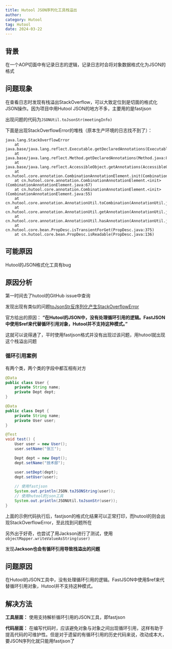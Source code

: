 ```yaml
---
title: Hutool JSON序列化工具栈溢出
author:
category: Hutool
tag: Hutool
date: 2024-03-22
---
```


## 背景

在一个AOP切面中有记录日志的逻辑，记录日志时会将对象数据格式化为JSON的格式

## 问题现象

在查看日志时发现有栈溢出StackOverflow，可以大致定位到是切面的格式化JSON操作。因为项目中用Hutool JSON的地方不多，主要用的是fastjson

出现问题的代码为`JSONUtil.toJsonStr(meetingInfo)`

下面是出现StackOverflowError的堆栈（原本生产环境的日志找不到了）：

```text
java.lang.StackOverflowError
	at java.base/java.lang.reflect.Executable.getDeclaredAnnotations(Executable.java:620)
	at java.base/java.lang.reflect.Method.getDeclaredAnnotations(Method.java:802)
	at java.base/java.lang.reflect.AccessibleObject.getAnnotations(AccessibleObject.java:589)
	at cn.hutool.core.annotation.CombinationAnnotationElement.init(CombinationAnnotationElement.java:104)
	at cn.hutool.core.annotation.CombinationAnnotationElement.<init>(CombinationAnnotationElement.java:67)
	at cn.hutool.core.annotation.CombinationAnnotationElement.<init>(CombinationAnnotationElement.java:55)
	at cn.hutool.core.annotation.AnnotationUtil.toCombination(AnnotationUtil.java:94)
	at cn.hutool.core.annotation.AnnotationUtil.getAnnotation(AnnotationUtil.java:180)
	at cn.hutool.core.annotation.AnnotationUtil.hasAnnotation(AnnotationUtil.java:192)
	at cn.hutool.core.bean.PropDesc.isTransientForGet(PropDesc.java:375)
	at cn.hutool.core.bean.PropDesc.isReadable(PropDesc.java:136)
```

## 可能原因

Hutool的JSON格式化工具有bug

## 原因分析

第一时间去了hutool的GitHub issue中查询

发现出现有类似的问题[toJsonStr反序列化产生StackOverflowError](https://github.com/dromara/hutool/issues/3346)

官方给出的原因：
**“在Hutool的JSON中，没有处理循环引用的逻辑。FastJSON中使用$ref来代替循环引用对象，Hutool并不支持这种模式。”**

这就可以说得通了，平时使用fastjson格式并没有出现过该问题，用hutool就出现这个栈溢出问题

### 循环引用案例

有两个类，两个类的字段中都互相有对方

```java
@Data
public class User {
    private String name;
    private Dept dept;
}

@Data
public class Dept {
    private String name;
    private User user;
}

@Test
void test() {
    User user = new User();
    user.setName("张三");

    Dept dept = new Dept();
    dept.setName("技术部");

    user.setDept(dept);
    dept.setUser(user);
    
    // 使用fastjson
    System.out.println(JSON.toJSONString(user));
    // 使用hutool的json工具
    System.out.println(JSONUtil.toJsonStr(user));
}
```

上面的示例代码执行后，fastjson的格式化结果可以正常打印，而hutool的则会出现StackOverflowError，至此找到问题所在

另外出于好奇，也尝试了用Jackson进行了测试，使用`objectMapper.writeValueAsString(user)`

发现**Jackson也会有循环引用导致栈溢出的问题**

## 问题原因

在Hutool的JSON工具中，没有处理循环引用的逻辑。FastJSON中使用$ref来代替循环引用对象，Hutool并不支持这种模式。

## 解决方法

**工具层面：** 使用支持解析循环引用的JSON工具，即fastjson

**代码层面：** 在编写代码时，应该避免对象与对象之间出现循环引用，这样有助于提高代码的可维护性。但是对于遗留的有循环引用的历史代码来说，改动成本大，要JSON序列化就只能用fastjson了
